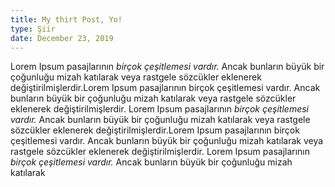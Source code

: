 ```yaml
---
title: My thirt Post, Yo!
type: Şiir
date: December 23, 2019
---
```


Lorem Ipsum pasajlarının *birçok çeşitlemesi vardır.* Ancak bunların büyük bir çoğunluğu mizah katılarak veya rastgele sözcükler eklenerek değiştirilmişlerdir.Lorem Ipsum pasajlarının birçok çeşitlemesi vardır. Ancak bunların büyük bir çoğunluğu mizah katılarak veya rastgele sözcükler eklenerek değiştirilmişlerdir.
Lorem Ipsum pasajlarının *birçok çeşitlemesi vardır.* Ancak bunların büyük bir çoğunluğu mizah katılarak veya rastgele sözcükler eklenerek değiştirilmişlerdir.Lorem Ipsum pasajlarının birçok çeşitlemesi vardır. Ancak bunların büyük bir çoğunluğu mizah katılarak veya rastgele sözcükler eklenerek değiştirilmişlerdir.
Lorem Ipsum pasajlarının *birçok çeşitlemesi vardır.* Ancak bunların büyük bir çoğunluğu mizah katılarak 